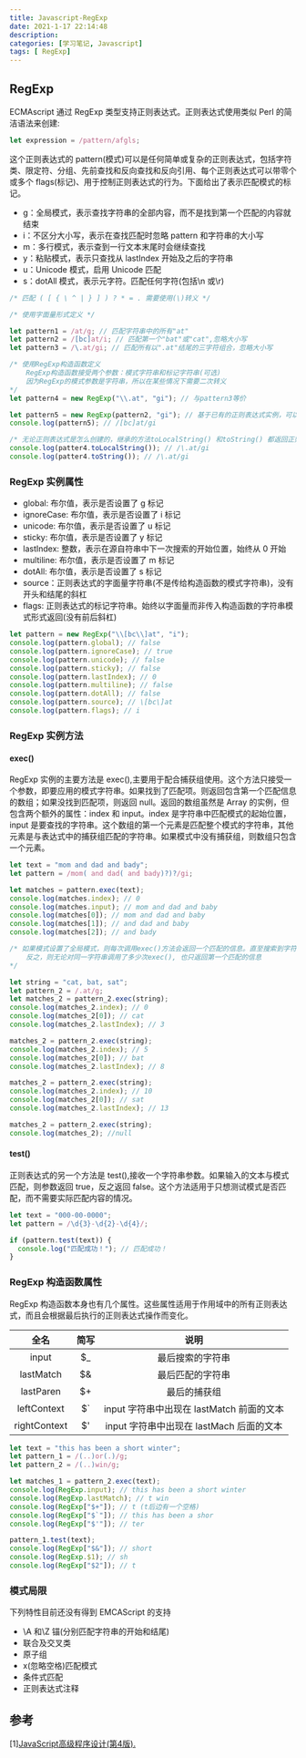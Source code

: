 ```yaml
---
title: Javascript-RegExp
date: 2021-1-17 22:14:48
description:
categories: [学习笔记, Javascript]
tags: [ RegExp]
---
```


## RegExp

ECMAscript 通过 RegExp 类型支持正则表达式。正则表达式使用类似 Perl 的简洁语法来创建:

```javascript
let expression = /pattern/afgls;
```

这个正则表达式的 pattern(模式)可以是任何简单或复杂的正则表达式，包括字符类、限定符、分组、先前查找和反向查找和反向引用、每个正则表达式可以带零个或多个 flags(标记)、用于控制正则表达式的行为。下面给出了表示匹配模式的标记。

<!-- more -->

-   g：全局模式，表示查找字符串的全部内容，而不是找到第一个匹配的内容就结束
-   i：不区分大小写，表示在查找匹配时忽略 pattern 和字符串的大小写
-   m：多行模式，表示查到一行文本末尾时会继续查找
-   y：粘贴模式，表示只查找从 lastIndex 开始及之后的字符串
-   u：Unicode 模式，启用 Unicode 匹配
-   s：dotAll 模式，表示元字符。匹配任何字符(包括\n 或\r)

```javascript
/* 匹配 ( [ { \ ^ | } ] ) ? * = . 需要使用(\)转义 */

/* 使用字面量形式定义 */

let pattern1 = /at/g; // 匹配字符串中的所有"at"
let pattern2 = /[bc]at/i; // 匹配第一个"bat"或"cat",忽略大小写
let pattern3 = /\.at/gi; // 匹配所有以".at"结尾的三字符组合，忽略大小写

/* 使用RegExp构造函数定义 
    RegExp构造函数接受两个参数：模式字符串和标记字符串(可选)
    因为RegExp的模式参数是字符串，所以在某些情况下需要二次转义
*/
let pattern4 = new RegExp("\\.at", "gi"); // 与pattern3等价

let pattern5 = new RegExp(pattern2, "gi"); // 基于已有的正则表达式实例，可以选择性的修改它们的标记
console.log(pattern5); // /[bc]at/gi

/* 无论正则表达式是怎么创建的，继承的方法toLocalString() 和toString() 都返回正则表达式的字面量表示 */
console.log(patter4.toLocalString()); // /\.at/gi
console.log(patter4.toString()); // /\.at/gi
```

### RegExp 实例属性

-   global: 布尔值，表示是否设置了 g 标记
-   ignoreCase: 布尔值，表示是否设置了 i 标记
-   unicode: 布尔值，表示是否设置了 u 标记
-   sticky: 布尔值，表示是否设置了 y 标记
-   lastIndex: 整数，表示在源自符串中下一次搜索的开始位置，始终从 0 开始
-   multiline: 布尔值，表示是否设置了 m 标记
-   dotAll: 布尔值，表示是否设置了 s 标记
-   source：正则表达式的字面量字符串(不是传给构造函数的模式字符串)，没有开头和结尾的斜杠
-   flags: 正则表达式的标记字符串。始终以字面量而非传入构造函数的字符串模式形式返回(没有前后斜杠)

```javascript
let pattern = new RegExp("\\[bc\\]at", "i");
console.log(pattern.global); // false
console.log(pattern.ignoreCase); // true
console.log(pattern.unicode); // false
console.log(pattern.sticky); // false
console.log(pattern.lastIndex); // 0
console.log(pattern.multiline); // false
console.log(pattern.dotAll); // false
console.log(pattern.source); // \[bc\]at
console.log(pattern.flags); // i
```

### RegExp 实例方法

#### exec()

RegExp 实例的主要方法是 exec(),主要用于配合捕获组使用。这个方法只接受一个参数，即要应用的模式字符串。如果找到了匹配项。则返回包含第一个匹配信息的数组；如果没找到匹配项，则返回 null。返回的数组虽然是 Array 的实例，但包含两个额外的属性：index 和 input。index 是字符串中匹配模式的起始位置，input 是要查找的字符串。这个数组的第一个元素是匹配整个模式的字符串，其他元素是与表达式中的捕获组匹配的字符串。如果模式中没有捕获组，则数组只包含一个元素。

```javascript
let text = "mom and dad and bady";
let pattern = /mom( and dad( and bady)?)?/gi;

let matches = pattern.exec(text);
console.log(matches.index); // 0
console.log(matches.input); // mom and dad and baby
console.log(matches[0]); // mom and dad and baby
console.log(matches[1]); // and dad and baby
console.log(matches[2]); // and bady

/* 如果模式设置了全局模式，则每次调用exec()方法会返回一个匹配的信息。直至搜索到字符串的末尾，此时返回null
    反之，则无论对同一字符串调用了多少次exec(), 也只返回第一个匹配的信息
*/

let string = "cat, bat, sat";
let pattern_2 = /.at/g;
let matches_2 = pattern_2.exec(string);
console.log(matches_2.index); // 0
console.log(matches_2[0]); // cat
console.log(matches_2.lastIndex); // 3

matches_2 = pattern_2.exec(string);
console.log(matches_2.index); // 5
console.log(matches_2[0]); // bat
console.log(matches_2.lastIndex); // 8

matches_2 = pattern_2.exec(string);
console.log(matches_2.index); // 10
console.log(matches_2[0]); // sat
console.log(matches_2.lastIndex); // 13

matches_2 = pattern_2.exec(string);
console.log(matches_2); //null
```

#### test()

正则表达式的另一个方法是 test(),接收一个字符串参数。如果输入的文本与模式匹配，则参数返回 true，反之返回 false。这个方法适用于只想测试模式是否匹配，而不需要实际匹配内容的情况。

```javascript
let text = "000-00-0000";
let pattern = /\d{3}-\d{2}-\d{4}/;

if (pattern.test(text)) {
  console.log("匹配成功！"); // 匹配成功！
}
```

### RegExp 构造函数属性

RegExp 构造函数本身也有几个属性。这些属性适用于作用域中的所有正则表达式，而且会根据最后执行的正则表达式操作而变化。

|     全名     | 简写 |                   说明                    |
| :----------: | :--: | :---------------------------------------: |
|    input     | $\_  |             最后搜索的字符串              |
|  lastMatch   |  $&  |             最后匹配的字符串              |
|  lastParen   |  $+  |               最后的捕获组                |
| leftContext  |  $`  | input 字符串中出现在 lastMatch 前面的文本 |
| rightContext |  $'  | input 字符串中出现在 lastMach 后面的文本  |

```javascript
let text = "this has been a short winter";
let pattern_1 = /(..)or(.)/g;
let pattern_2 = /(..)win/g;

let matches_1 = pattern_2.exec(text);
console.log(RegExp.input); // this has been a short winter
console.log(RegExp.lastMatch); // t win
console.log(RegExp["$+"]); // t (t后边有一个空格)
console.log(RegExp["$`"]); // this has been a shor
console.log(RegExp["$'"]); // ter

pattern_1.test(text);
console.log(RegExp["$&"]); // short
console.log(RegExp.$1); // sh
console.log(RegExp["$2"]); // t
```

### 模式局限

下列特性目前还没有得到 EMCAScript 的支持

-   \\A 和\\Z 锚(分别匹配字符串的开始和结尾)
-   联合及交叉类
-   原子组
-   x(忽略空格)匹配模式
-   条件式匹配
-   正则表达式注释

## 参考

[1\][JavaScript高级程序设计(第4版).](https://book.douban.com/subject/35175321/)
